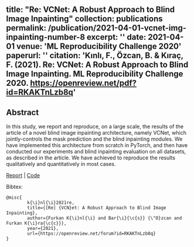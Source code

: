 title: "Re: VCNet: A Robust Approach to Blind Image Inpainting"
collection: publications
permalink: /publication/2021-04-01-vcnet-img-inpainting-number-8
excerpt: ''
date: 2021-04-01
venue: 'ML Reproducibility Challenge 2020'
paperurl: ''
citation: 'Kınlı, F., Özcan, B. & Kıraç, F. (2021). Re: VCNet: A Robust Approach to Blind Image Inpainting. ML Reproducibility Challenge 2020. https://openreview.net/pdf?id=RKAKTnLzb8q'
---

## Abstract
In this study, we report and reproduce, on a large scale, the results of the article of a novel blind image inpainting architecture, namely VCNet, which jointly-controls the mask prediction and the blind inpainting modules. We have implemented this architecture from scratch in PyTorch, and then have conducted our experiments and blind inpainting evaluation on all datasets, as described in the article. We have achieved to reproduce the results qualitatively and quantitatively in most cases.

[Report][ml-reprod-report] |
[Code](https://github.com/birdortyedi/vcnet-blind-image-inpainting)


Bibtex:
```
@misc{
        k{\i}nl{\i}2021re,
        title={[Re] {VCN}et: A Robust Approach to Blind Image Inpainting},
        author={Furkan K{\i}nl{\i} and Bar{\i}{\c{s}} {\"O}zcan and Furkan K{\i}ra{\c{c}}},
        year={2021},
        url={https://openreview.net/forum?id=RKAKTnLzb8q}
}
```

[ml-reprod-report]: https://openreview.net/pdf?id=RKAKTnLzb8q